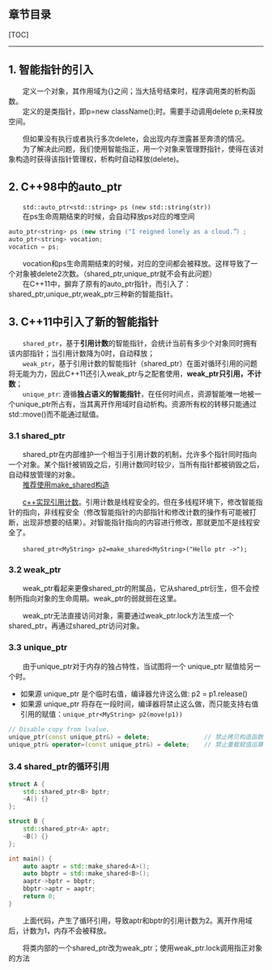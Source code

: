 
## 章节目录

[TOC]

---

## 1. 智能指针的引入

&emsp;&emsp;定义一个对象，其作用域为{}之间；当大括号结束时，程序调用类的析构函数。  
&emsp;&emsp;定义的是类指针，即p=new className();时。需要手动调用delete p;来释放空间。

&emsp;&emsp;但如果没有执行或者执行多次delete，会出现内存泄露甚至奔溃的情况。  
&emsp;&emsp;为了解决此问题，我们使用智能指正，用一个对象来管理野指针，使得在该对象构造时获得该指针管理权，析构时自动释放(delete)。

## 2. C++98中的auto_ptr

&emsp;&emsp;```std::auto_ptr<std::string> ps (new std::string(str))```  
&emsp;&emsp;在ps生命周期结束的时候，会自动释放ps对应的堆空间

```cpp
auto_ptr<string> ps (new string ("I reigned lonely as a cloud.”）;
auto_ptr<string> vocation; 
vocaticn = ps;
```

&emsp;&emsp;vocation和ps生命周期结束的时候，对应的空间都会被释放。这样导致了一个对象被delete2次数。（shared_ptr,unique_ptr就不会有此问题）  
&emsp;&emsp;在C++11中，摒弃了原有的auto_ptr指针，而引入了：shared_ptr,unique_ptr,weak_ptr三种新的智能指针。

## 3. C++11中引入了新的智能指针

&emsp;&emsp;```shared_ptr```，基于**引用计数**的智能指针，会统计当前有多少个对象同时拥有该内部指针；当引用计数降为0时，自动释放；  
&emsp;&emsp;```weak_ptr```，基于引用计数的智能指针（shared_ptr）在面对循环引用的问题将无能为力，因此C++11还引入weak_ptr与之配套使用，**weak_ptr只引用，不计数**；  
&emsp;&emsp;```unique_ptr```: 遵循**独占语义的智能指针**，在任何时间点，资源智能唯一地被一个unique_ptr所占有，当其离开作用域时自动析构。资源所有权的转移只能通过std::move()而不能通过赋值。

### 3.1 shared_ptr


&emsp;&emsp;shared_ptr在内部维护一个相当于引用计数的机制，允许多个指针同时指向一个对象。某个指针被销毁之后，引用计数同时较少，当所有指针都被销毁之后，自动释放管理的对象。  
&emsp;&emsp;[推荐使用make_shared构造](https://www.jianshu.com/p/03eea8262c11)

&emsp;&emsp;[c++实现引用计数](https://blog.csdn.net/blqzj214817/article/details/121275016)。引用计数是线程安全的。但在多线程环境下，修改智能指针的指向，非线程安全（修改智能指针的内部指针和修改计数的操作有可能被打断，出现非想要的结果）。对智能指针指向的内容进行修改，那就更加不是线程安全了。

&emsp;&emsp;```shared_ptr<MyString> p2=make_shared<MyString>("Hello ptr ->");```

### 3.2 weak_ptr

&emsp;&emsp;weak_ptr看起来更像shared_ptr的附属品，它从shared_ptr衍生，但不会控制所指向对象的生命周期。weak_ptr的弱就弱在这里。

&emsp;&emsp;weak_ptr无法直接访问对象，需要通过weak_ptr.lock方法生成一个shared_ptr，再通过shared_ptr访问对象。

### 3.3 unique_ptr

&emsp;&emsp;由于unique_ptr对于内存的独占特性，当试图将一个 unique_ptr 赋值给另一个时。

- 如果源 unique_ptr 是个临时右值，编译器允许这么做: p2 = p1.release()
- 如果源 unique_ptr 将存在一段时间，编译器将禁止这么做，而只能支持右值引用的赋值：```unique_ptr<MyString> p2(move(p1))```

```cpp
// Disable copy from lvalue.
unique_ptr(const unique_ptr&) = delete;               // 禁止拷贝构造函数（复制构造函数）
unique_ptr& operator=(const unique_ptr&) = delete;    // 禁止重载赋值运算符
```

### 3.4 shared_ptr的循环引用

```cpp
struct A {
    std::shared_ptr<B> bptr;
    ~A() {}
};

struct B {
    std::shared_ptr<A> aptr;
    ~B() {}
};

int main() {
    auto aaptr = std::make_shared<A>();
    auto bbptr = std::make_shared<B>();
    aaptr->bptr = bbptr;
    bbptr->aptr = aaptr;
    return 0;
}
```

&emsp;&emsp;上面代码，产生了循环引用，导致aptr和bptr的引用计数为2。离开作用域后，计数为1，内存不会被释放。

&emsp;&emsp;将类内部的一个shared_ptr改为weak_ptr；使用weak_ptr.lock调用指正对象的方法
